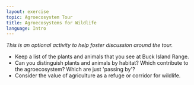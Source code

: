 ```yaml
---
layout: exercise
topic: Agroecosystem Tour
title: Agroecosystems for Wildlife
language: Intro
---
```


*This is an optional activity to help foster discussion around the tour.*

- Keep a list of the plants and animals that you see at Buck Island Range. 
- Can you distinguish plants and animals by habitat? Which contribute to the 
agroecosystem? Which are just 'passing by'? 
- Consider the value of agriculture as a refuge or corridor for wildlife.